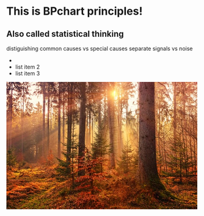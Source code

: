 
# This is BPchart principles!
## Also called statistical thinking
distiguishing common causes vs special causes
separate signals vs noise

* 
* list item 2
* list item 3



![](photo-1523712999610-f77fbcfc3843.jpg)
